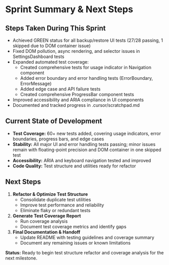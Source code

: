 # Sprint Summary & Next Steps

## Steps Taken During This Sprint
- Achieved GREEN status for all backup/restore UI tests (27/28 passing, 1 skipped due to DOM container issue)
- Fixed DOM pollution, async rendering, and selector issues in SettingsDashboard tests
- Expanded automated test coverage:
  - Created comprehensive tests for usage indicator in Navigation component
  - Added error boundary and error handling tests (ErrorBoundary, ErrorMessage)
  - Added edge case and API failure tests
  - Created comprehensive ProgressBar component tests
- Improved accessibility and ARIA compliance in UI components
- Documented and tracked progress in .cursor/scratchpad.md

## Current State of Development
- **Test Coverage:** 60+ new tests added, covering usage indicators, error boundaries, progress bars, and edge cases
- **Stability:** All major UI and error handling tests passing; minor issues remain with floating-point precision and DOM container in one skipped test
- **Accessibility:** ARIA and keyboard navigation tested and improved
- **Code Quality:** Test structure and utilities ready for refactor

## Next Steps
1. **Refactor & Optimize Test Structure**
   - Consolidate duplicate test utilities
   - Improve test performance and reliability
   - Eliminate flaky or redundant tests
2. **Generate Test Coverage Report**
   - Run coverage analysis
   - Document test coverage metrics and identify gaps
3. **Final Documentation & Handoff**
   - Update README with testing guidelines and coverage summary
   - Document any remaining issues or known limitations

**Status:** Ready to begin test structure refactor and coverage analysis for the next milestone. 